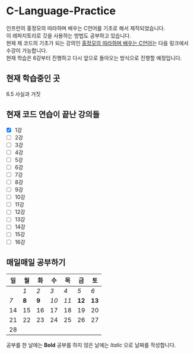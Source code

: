 # C-Language-Practice
인프런의 홍정모의 따라하며 배우는 C언어를 기초로 해서 제작되었습니다.  
이 레파지토리로 깃을 사용하는 방법도 공부하고 있습니다.  
현재 제 코드의 기초가 되는 강의인 [홍정모의 따라하며 배우는 C언어](https://www.inflearn.com/course/following-c)는 다음 링크에서 수강이 가능합니다.  
현재 학습은 6강부터 진행하고 다시 앞으로 돌아오는 방식으로 진행할 예정입니다.  

## 현재 학습중인 곳
6.5 사실과 거짓

## 현재 코드 연습이 끝난 강의들
- [X] 1강
- [ ] 2강
- [ ] 3강
- [ ] 4강
- [ ] 5강
- [ ] 6강
- [ ] 7강
- [ ] 8강
- [ ] 9강
- [ ] 10강
- [ ] 11강
- [ ] 12강
- [ ] 13강
- [ ] 14강
- [ ] 15강
- [ ] 16강

## 매일매일 공부하기
| 일 | 월 | 화 | 수 | 목 | 금 | 토 |
|---|---|---|---|---|---|---|
|   | _1_ | _2_ | _3_ | _4_ | _5_ | _6_ |
| _7_ | **8** | **9** | _10_ | _11_ | **12** | **13** |
| 14 | 15 | 16 | 17 | 18 | 19 | 20 |
| 21 | 22 | 23 | 24 | 25 | 26 | 27 |
| 28 |   |   |   |   |   |   |

공부를 한 날에는 **Bold** 공부를 하지 않은 날에는 _Italic_ 으로 날짜를 작성합니다.
